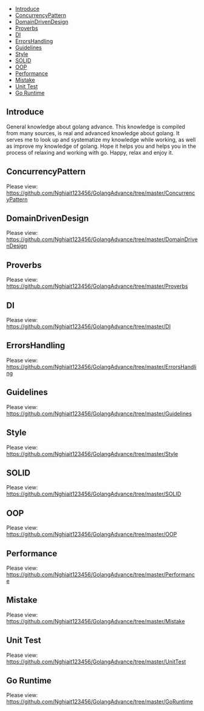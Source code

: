 - [Introduce](#introduce)
- [ConcurrencyPattern](#concurrency_pattern)
- [DomainDrivenDesign](#domain_driven_design)
- [Proverbs](#proverbs)
- [DI](#di)
- [ErrorsHandling](#errors_handling)
- [Guidelines](#guidelines)
- [Style](#style)
- [SOLID](#solid)
- [OOP](#oop)
- [Performance](#performance)
- [Mistake](#mistake)
- [Unit Test](#unit-test)
- [Go Runtime](#go-runtime)

## Introduce <a name="introduce"></a>

General knowledge about golang advance. This knowledge is compiled from many sources, is real and advanced knowledge
about golang. It serves me to look up and systematize my knowledge while working, as well as improve my knowledge of
golang. Hope it helps you and helps you in the process of relaxing and working with go. Happy, relax and enjoy it. </br>

## ConcurrencyPattern <a name="concurrency_pattern"></a>

Please view: https://github.com/Nghiait123456/GolangAdvance/tree/master/ConcurrencyPattern </br>

## DomainDrivenDesign <a name="domain_driven_design"></a>

Please view: https://github.com/Nghiait123456/GolangAdvance/tree/master/DomainDrivenDesign </br>

## Proverbs <a name="proverbs"></a>

Please view: https://github.com/Nghiait123456/GolangAdvance/tree/master/Proverbs </br>

## DI <a name="di"></a>

Please view: https://github.com/Nghiait123456/GolangAdvance/tree/master/DI </br>

## ErrorsHandling <a name="errors_handling"></a>

Please view: https://github.com/Nghiait123456/GolangAdvance/tree/master/ErrorsHandling </br>

## Guidelines <a name="guidelines"></a>

Please view: https://github.com/Nghiait123456/GolangAdvance/tree/master/Guidelines </br>

## Style <a name="style"></a>

Please view: https://github.com/Nghiait123456/GolangAdvance/tree/master/Style </br>

## SOLID <a name="solid"></a>

Please view: https://github.com/Nghiait123456/GolangAdvance/tree/master/SOLID </br>

## OOP <a name="oop"></a>

Please view: https://github.com/Nghiait123456/GolangAdvance/tree/master/OOP </br>

## Performance <a name="performance"></a>

Please view: https://github.com/Nghiait123456/GolangAdvance/tree/master/Performance </br>

## Mistake <a name="mistake"></a>

Please view: https://github.com/Nghiait123456/GolangAdvance/tree/master/Mistake </br>

## Unit Test <a name="unit-test"></a>

Please view: https://github.com/Nghiait123456/GolangAdvance/tree/master/UnitTest </br>

## Go Runtime <a name="go-runtime"></a>

Please view: https://github.com/Nghiait123456/GolangAdvance/tree/master/GoRuntime </br>